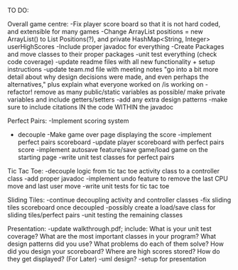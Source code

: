 TO DO:

Overall game centre:
-Fix player score board so that it is not hard coded, and extensible for many games
-Change ArrayList positions = new ArrayList() to List Positions(?), and private HashMap<String, Integer> userHighScores
-Include proper javadoc for everything
-Create Packages and move classes to their proper packages
-unit test everything (check code coverage)
-update readme files with all new functionality + setup instructions
-update team.md file with meeting notes "go into a bit more detail about why design decisions were made,
                                         and even perhaps the alternatives," plus explain what everyone worked on
                                         /is working on
-refactor! remove as many public/static variables as possible/ make private variables and include getters/setters
-add any extra design  patterns
-make sure to include citations IN the code WITHIN the javadoc


Perfect Pairs:
-Implement scoring system
- decouple
-Make game over page displaying the score
-implement perfect pairs scoreboard
-update player scoreboard with perfect pairs score
-implement autosave feature/save game/load game on the starting page
-write unit test classes for perfect pairs

Tic Tac Toe:
-decouple logic from tic tac toe activity class to a controller class
-add proper javadoc
-implement undo feature to remove the last CPU move and last user move
-write unit tests for tic tac toe

Sliding Tiles:
-continue decoupling activity and controller classes
-fix sliding tiles scoreboard once decoupled
-possibly create a load/save class for sliding tiles/perfect pairs
-unit testing the remaining classes

Presentation:
-update walkthrough.pdf; include:
    What is your unit test coverage?
    What are the most important classes in your program?
    What design patterns did you use? What problems do each of them solve?
    How did you design your scoreboard? Where are high scores stored? How do they get displayed?
(For Later)
-uml design?
-setup for presentation